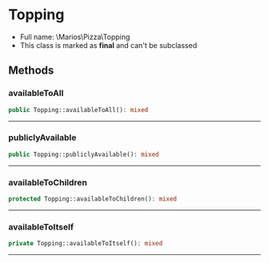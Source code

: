 # Topping




* Full name: \Marios\Pizza\Topping
* This class is marked as **final** and can't be subclassed




## Methods
### availableToAll



```php
public Topping::availableToAll(): mixed
```











---
### publiclyAvailable



```php
public Topping::publiclyAvailable(): mixed
```











---
### availableToChildren



```php
protected Topping::availableToChildren(): mixed
```











---
### availableToItself



```php
private Topping::availableToItself(): mixed
```











---
